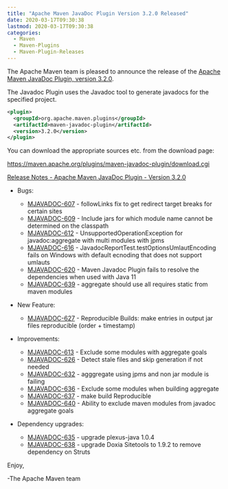 ```yaml
---
title: "Apache Maven JavaDoc Plugin Version 3.2.0 Released"
date: 2020-03-17T09:30:38
lastmod: 2020-03-17T09:30:38
categories:
  - Maven
  - Maven-Plugins
  - Maven-Plugin-Releases
---
```

The Apache Maven team is pleased to announce the release of the 
[Apache Maven JavaDoc Plugin, version 3.2.0](https://maven.apache.org/plugins/maven-javadoc-plugin).

The Javadoc Plugin uses the Javadoc tool to generate javadocs for the
specified project. 


```xml
<plugin>
  <groupId>org.apache.maven.plugins</groupId>
  <artifactId>maven-javadoc-plugin</artifactId>
  <version>3.2.0</version>
</plugin>
```

You can download the appropriate sources etc. from the download page:

https://maven.apache.org/plugins/maven-javadoc-plugin/download.cgi

<!-- more -->

[Release Notes - Apache Maven JavaDoc Plugin - Version 3.2.0](https://issues.apache.org/jira/secure/ReleaseNote.jspa?projectId=12317529&version=12345698)

* Bugs:

  * [MJAVADOC-607](https://issues.apache.org/jira/browse/MJAVADOC-607) - followLinks fix to get redirect target breaks for certain sites
  * [MJAVADOC-609](https://issues.apache.org/jira/browse/MJAVADOC-609) - Include jars for which module name cannot be determined on the classpath
  * [MJAVADOC-612](https://issues.apache.org/jira/browse/MJAVADOC-612) - UnsupportedOperationException for javadoc:aggregate with multi modules with jpms
  * [MJAVADOC-616](https://issues.apache.org/jira/browse/MJAVADOC-616) - JavadocReportTest.testOptionsUmlautEncoding fails on Windows with default ecnoding that does not support umlauts
  * [MJAVADOC-620](https://issues.apache.org/jira/browse/MJAVADOC-620) - Maven Javadoc Plugin fails to resolve the dependencies when used with Java 11
  * [MJAVADOC-639](https://issues.apache.org/jira/browse/MJAVADOC-639) - aggregate should use all requires static from maven modules

* New Feature:

  * [MJAVADOC-627](https://issues.apache.org/jira/browse/MJAVADOC-627) - Reproducible Builds: make entries in output jar files reproducible (order + timestamp)

* Improvements:

  * [MJAVADOC-613](https://issues.apache.org/jira/browse/MJAVADOC-613) - Exclude some modules with aggregate goals
  * [MJAVADOC-626](https://issues.apache.org/jira/browse/MJAVADOC-626) - Detect stale files and skip generation if not needed
  * [MJAVADOC-632](https://issues.apache.org/jira/browse/MJAVADOC-632) - agggregate using jpms and non jar module is failing
  * [MJAVADOC-636](https://issues.apache.org/jira/browse/MJAVADOC-636) - Exclude some modules when building aggregate
  * [MJAVADOC-637](https://issues.apache.org/jira/browse/MJAVADOC-637) - make build Reproducible
  * [MJAVADOC-640](https://issues.apache.org/jira/browse/MJAVADOC-640) - Ability to exclude maven modules from javadoc aggregate goals

* Dependency upgrades:

  * [MJAVADOC-635](https://issues.apache.org/jira/browse/MJAVADOC-635) - upgrade plexus-java 1.0.4
  * [MJAVADOC-638](https://issues.apache.org/jira/browse/MJAVADOC-638) - upgrade Doxia Sitetools to 1.9.2 to remove dependency on Struts

Enjoy,

-The Apache Maven team 
